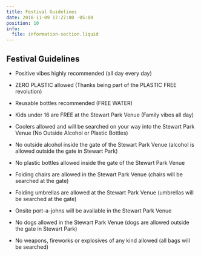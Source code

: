 ```yaml
---
title: Festival Guidelines
date: 2018-11-09 17:27:00 -05:00
position: 10
info:
  file: information-section.liquid
---
```


## Festival Guidelines


* Positive vibes highly recommended (all day every day)

* ZERO PLASTIC allowed (Thanks being part of the PLASTIC FREE revolution)

* Reusable bottles recommended (FREE WATER)

* Kids under 16 are FREE at the Stewart Park Venue (Family vibes all day)

* Coolers allowed and will be searched on your way into the Stewart Park Venue (No Outside Alcohol or Plastic Bottles)

* No outside alcohol inside the gate of the Stewart Park Venue (alcohol is allowed outside the gate in Stewart Park)

* No plastic bottles allowed inside the gate of the Stewart Park Venue

* Folding chairs are allowed in the Stewart Park Venue (chairs will be searched at the gate)

* Folding umbrellas are allowed at the Stewart Park Venue (umbrellas will be searched at the gate)

* Onsite port-a-johns will be available in the Stewart Park Venue

* No dogs allowed in the Stewart Park Venue (dogs are allowed outside the gate in Stewart Park)

* No weapons, fireworks or explosives of any kind allowed (all bags will be searched)